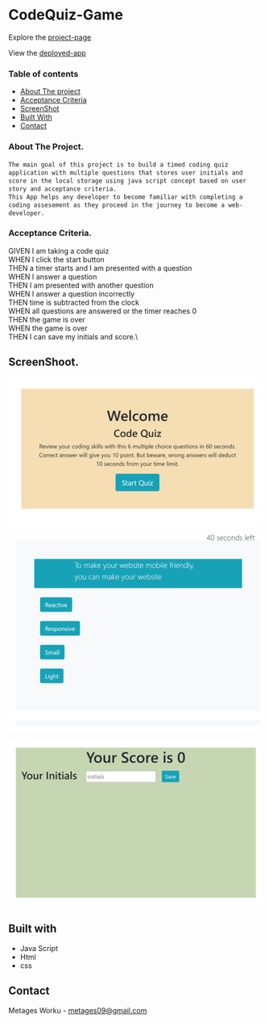 # CodeQuiz-Game
Explore the [project-page](https://github.com/Mgithub89/CodeQuiz-Game.git)

View the [deployed-app](https://mgithub89.github.io/CodeQuiz-Game/)

### Table of contents
   * [About The project](#About-The-Project)
   * [Acceptance Criteria](#Acceptance-Criteria)
   * [ScreenShot](#ScreenShot)
   * [Built With](#Built-With)
   * [Contact](#Contact)

  ### About The Project.
    The main goal of this project is to build a timed coding quiz application with multiple questions that stores user initials and score in the local storage using java script concept based on user story and acceptance criteria.
    This App helps any developer to become familiar with completing a coding assesement as they proceed in the journey to become a web-developer.

### Acceptance Criteria.
GIVEN I am taking a code quiz\
WHEN I click the start button\
THEN a timer starts and I am presented with a question\
WHEN I answer a question\
THEN I am presented with another question\
WHEN I answer a question incorrectly\
THEN time is subtracted from the clock\
WHEN all questions are answered or the timer reaches 0\
THEN the game is over\
WHEN the game is over\
THEN I can save my initials and score.\

## ScreenShoot.

![image](Assets/Quiz.PNG)

![image](Assets/Qpage.PNG)

![image](Assets/scorepage.PNG)

## Built with 
* Java Script
* Html
* css

## Contact
Metages Worku - [metages09@gmail.com](mailto:metages09@gmail.com)




